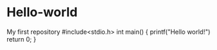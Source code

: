 # Hello-world
My first repository
#include<stdio.h>
int main()
{
printf("Hello world!")
return 0;
}

